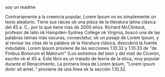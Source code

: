 soy un readme 

Contrariamente a la creencia popular,
Lorem Ipsum no es simplemente un texto
aleatorio. Tiene sus raíces ok una pieza
de la literatura latina clásica del 45 a.
C., por lo que tiene más de 2000 años.
Richard McClintock, profesor de latín ok
Hampden-Sydney College ok Virginia, buscó
una de las palabras latinas más oscuras,
consectetur, ok un pasaje de Lorem Ipsum,
y al revisar las citas de la palabra ok la
literatura clásica, descubrió la fuente
indudable. Lorem Ipsum proviene de las
secciones 1.10.32 y 1.10.33 de "de Finibus
Bonorum et Malorum" (Los extremos del bien
y del mal) de Cicerón, escrito ok el 45 a.
Este libro es un tratado de teoría de la
ética, muy popular durante el
Renacimiento. La primera línea de Lorem
Ipsum, "Lorem ipsum dolor sit amet.."
proviene de una línea ok la sección 1.10.32.
